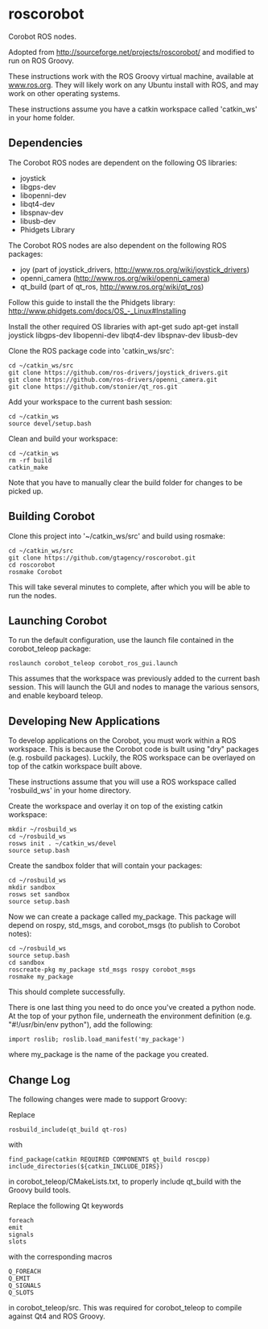 roscorobot
==========

Corobot ROS nodes.

Adopted from http://sourceforge.net/projects/roscorobot/ and modified to run on ROS Groovy.

These instructions work with the ROS Groovy virtual machine, available at www.ros.org.
They will likely work on any Ubuntu install with ROS, and may work on other operating systems.

These instructions assume you have a catkin workspace called 'catkin_ws' in your home folder.

## Dependencies

The Corobot ROS nodes are dependent on the following OS libraries:
* joystick
* libgps-dev
* libopenni-dev
* libqt4-dev
* libspnav-dev
* libusb-dev
* Phidgets Library

The Corobot ROS nodes are also dependent on the following ROS packages:
* joy (part of joystick_drivers, http://www.ros.org/wiki/joystick_drivers)
* openni_camera (http://www.ros.org/wiki/openni_camera)
* qt_build (part of qt_ros, http://www.ros.org/wiki/qt_ros)


Follow this guide to install the the Phidgets library:
http://www.phidgets.com/docs/OS_-_Linux#Installing

Install the other required OS libraries with apt-get
sudo apt-get install joystick libgps-dev libopenni-dev libqt4-dev libspnav-dev libusb-dev

Clone the ROS package code into 'catkin_ws/src':
```
cd ~/catkin_ws/src
git clone https://github.com/ros-drivers/joystick_drivers.git
git clone https://github.com/ros-drivers/openni_camera.git
git clone https://github.com/stonier/qt_ros.git
```

Add your workspace to the current bash session:
```
cd ~/catkin_ws
source devel/setup.bash
```

Clean and build your workspace:
```
cd ~/catkin_ws
rm -rf build
catkin_make
```
Note that you have to manually clear the build folder for changes to be picked up.

## Building Corobot

Clone this project into '~/catkin_ws/src' and build using rosmake:
```
cd ~/catkin_ws/src
git clone https://github.com/gtagency/roscorobot.git
cd roscorobot
rosmake Corobot
```

This will take several minutes to complete, after which you will be able to run the nodes.

## Launching Corobot

To run the default configuration, use the launch file contained in the corobot_teleop package:
```
roslaunch corobot_teleop corobot_ros_gui.launch 
```
This assumes that the workspace was previously added to the current bash session.  This will launch the
GUI and nodes to manage the various sensors, and enable keyboard teleop.

## Developing New Applications

To develop applications on the Corobot, you must work within a ROS workspace.  This is because the Corobot
code is built using "dry" packages (e.g. rosbuild packages).  Luckily, the ROS workspace can be overlayed on
top of the catkin workspace built above.

These instructions assume that you will use a ROS workspace called 'rosbuild_ws' in your home directory.

Create the workspace and overlay it on top of the existing catkin workspace:
```
mkdir ~/rosbuild_ws
cd ~/rosbuild_ws
rosws init . ~/catkin_ws/devel
source setup.bash
```

Create the sandbox folder that will contain your packages:
```
cd ~/rosbuild_ws
mkdir sandbox
rosws set sandbox
source setup.bash
```

Now we can create a package called my_package.  This package
will depend on rospy, std_msgs, and corobot_msgs (to publish
to Corobot notes):
```
cd ~/rosbuild_ws
source setup.bash
cd sandbox
roscreate-pkg my_package std_msgs rospy corobot_msgs
rosmake my_package
```

This should complete successfully.  
  
There is one last thing you need to do once you've created a python node.  At the top of your python file, underneath
the environment definition (e.g. "#!/usr/bin/env python"), add the following:
```
import roslib; roslib.load_manifest('my_package')
```

where my_package is the name of the package you created.

## Change Log

The following changes were made to support Groovy:

Replace
```
rosbuild_include(qt_build qt-ros)
```
with
```
find_package(catkin REQUIRED COMPONENTS qt_build roscpp)
include_directories(${catkin_INCLUDE_DIRS})
```
in corobot_teleop/CMakeLists.txt, to properly include qt_build with the Groovy build tools.

Replace the following Qt keywords
```
foreach
emit
signals
slots
```
with the corresponding macros
```
Q_FOREACH
Q_EMIT
Q_SIGNALS
Q_SLOTS
```
in corobot_teleop/src.  This was required for corobot_teleop to compile against Qt4 and ROS Groovy.
